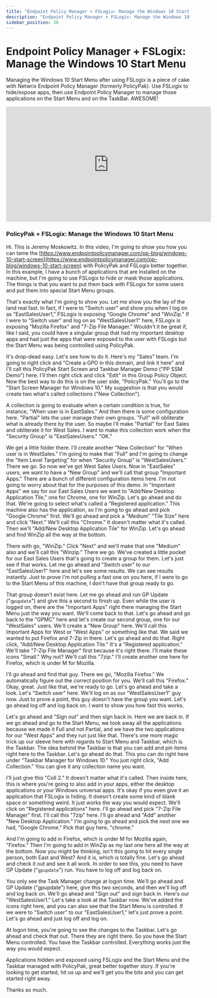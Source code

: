 ```yaml
---
title: "Endpoint Policy Manager + FSLogix: Manage the Windows 10 Start Menu"
description: "Endpoint Policy Manager + FSLogix: Manage the Windows 10 Start Menu"
sidebar_position: 30
---
```


# Endpoint Policy Manager + FSLogix: Manage the Windows 10 Start Menu

Managing the Windows 10 Start Menu after using FSLogix is a piece of cake with Netwrix Endpoint
Policy Manager (formerly PolicyPak). Use FSLogix to hide/expose apps, then use Endpoint Policy
Manager to manage those applications on the Start Menu and on the TaskBar. AWESOME!

<iframe width="560" height="315" src="https://www.youtube.com/embed/UyL7wJTCgGE" title="Endpoint Policy Manager+FSLogix: Manage the Windows 10 Start Menu" frameborder="0" allow="accelerometer; autoplay; clipboard-write; encrypted-media; gyroscope; picture-in-picture; web-share" referrerpolicy="strict-origin-when-cross-origin" allowfullscreen="1"></iframe>

### PolicyPak + FSLogix: Manage the Windows 10 Start Menu

Hi. This is Jeremy Moskowitz. In this video, I'm going to show you how you can tame the
[https://www.endpointpolicymanager.com/pp-blog/windows-10-start-screen](https://www.endpointpolicymanager.com/pp-blog/windows-10-start-screen)
with PolicyPak and FSLogix better together. In this example, I have a bunch of applications that are
installed on the machine, but I'm going to use FSLogix to hide or mask those applications. The
things is that you want to put them back with FSLogix for some users and put them into special Start
Menu groups.

That's exactly what I'm going to show you. Let me show you the lay of the land real fast. In fact,
if I were to "Switch user" and show you when I log on as "EastSalesUser1," FSLogix is exposing
"Google Chrome" and "WinZip." If I were to "Switch user" and log on as "WestSalesUser1" here,
FSLogix is exposing "Mozilla Firefox" and "7-Zip File Manager." Wouldn't it be great if, like I
said, you could have a singular group that had my important desktop apps and had just the apps that
were exposed to the user with FSLogix but the Start Menu was being controlled using PolicyPak.

It's drop-dead easy. Let's see how to do it. Here's my "Sales" team. I'm going to right click and
"Create a GPO in this domain, and link it here" and I'll call this PolicyPak Start Screen and
Taskbar Manager Demo ("PP SSM Demo") here. I'll then right click and click "Edit" in this Group
Policy Object. Now the best way to do this is on the user side, "PolicyPak." You'll go to the "Start
Screen Manager for Windows 10." My suggestion is that you would create two what's called collections
("New Collection").

A collection is going to evaluate when a certain condition is true, for instance, "When user is in
EastSales." And then there is some configuration here. "Partial" lets the user manage their own
groups. "Full" will obliterate what is already there by the user. So maybe I'll make "Partial" for
East Sales and obliterate it for West Sales. I want to make this collection work when the "Security
Group" is "EastSalesUsers." "OK."

We get a little folder there. I'll create another "New Collection" for "When user is in WestSales."
I'm going to make that "Full" and I'm going to change the "Item Level Targeting" for when "Security
Group" is "WestSalesUsers." There we go. So now we've got West Sales Users. Now in "EastSales"
users, we want to have a "New Group" and we'll call that group "Important Apps." There are a bunch
of different configuration items here. I'm not going to worry about that for the purposes of this
demo. In "Important Apps" we say for our East Sales Users we want to "Add/New Desktop Application
Tile," one for Chrome, one for WinZip. Let's go ahead and do that. We're going to select what's
called a "Registered application." This machine also has the application, so I'm going to go ahead
and pick "Google Chrome" first. We'll go ahead and pick a "Medium" "Tile Size" here and click
"Next." We'll call this "Chrome." It doesn't matter what it's called. Then we'll "Add/New Desktop
Application Tile" for WinZip. Let's go ahead and find WinZip all the way at the bottom.

There with go, "WinZip." Click "Next" and we'll make that one "Medium" also and we'll call this
"Winzip." There we go. We've created a little pocket for our East Sales Users that's going to create
a group for them. Let's just see if that works. Let me go ahead and "Switch user" to our
"EastSalesUser1" here and let's see some results. We can see results instantly. Just to prove I'm
not pulling a fast one on you here, if I were to go to the Start Menu of this machine, I don't have
that group ready to go.

That group doesn't exist here. Let me go ahead and run GP Update ("`gpupdate`") and give this a
second to finish up. Even while the user is logged on, there are the "Important Apps" right there
managing the Start Menu just the way you want. We'll come back to that. Let's go ahead and go back
to the "GPMC" here and let's create our second group, one for our "WestSales" users. We'll create a
"New Group" here. We'll call this Important Apps for West or "West Apps" or something like that. We
said we wanted to put Firefox and 7-Zip in there. Let's go ahead and do that. Right click, "Add/New
Desktop Application Tile." It's a "Registered application." We'll take "7-Zip File Manager" first
because it's right there. I'll make these icons "Small." Why not? We'll call this "7zip." I'll
create another one here for Firefox, which is under M for Mozilla.

I'll go ahead and find that guy. There we go, "Mozilla Firefox." We automatically figure out the
correct position for you. We'll call this "Firefox." Okay, great. Just like that, we're ready to go.
Let's go ahead and take a look. Let's "Switch user" here. We'll log on as our "WestSalesUser1" guy
now. Just to prove a point, this guy doesn't have the group you want. Let's go ahead log off and log
back on. I want to show you how fast this works.

Let's go ahead and "Sign out" and then sign back in. Here we are back in. If we go ahead and go to
the Start Menu, we took away all the applications because we made it Full and not Partial, and we
have the two applications for our "West Apps" and they run just like that. There's one more magic
trick up our sleeve here with regards to Start Menu and Taskbar, which is the Taskbar. The idea
behind the Taskbar is that you can add and pin items right here to the Taskbar. Let's go ahead do
that. This you can do right here under "Taskbar Manager for Windows 10." You just right click, "Add
Collection." You can give it any collection name you want.

I'll just give this "Coll 2." It doesn't matter what it's called. Then inside here, this is where
you're going to also add in your apps, either the desktop applications or your Windows universal
apps. It's okay if you even give it an application that FSLogix is hiding. It doesn't create some
kind of blank space or something weird. It just works the way you would expect. We'll click on
"Registered applications" here. I'll go ahead and pick "7-Zip File Manager" first. I'll call this
"7zip" here. I'll go ahead and "Add" another "New Desktop Application." I'm going to go ahead and
pick the next one we had, "Google Chrome." Pick that guy here, "chrome."

And I'm going to add in Firefox, which is under M for Mozilla again, "Firefox." Then I'm going to
add in WinZip as my last one here all the way at the bottom. Now you might be thinking, isn't this
going to hit every single person, both East and West? And it is, which is totally fine. Let's go
ahead and check it out and see it all work. In order to see this, you need to have GP Update
("`gpupdate`") run. You have to log off and log back on.

You only see the Task Manager change at logon time. We'll go ahead and GP Update ("gpupdate") here,
give this two seconds, and then we'll log off and log back on. We'll go ahead and "Sign out" and
sign back in. Here's our "WestSalesUser1." Let's take a look at the Taskbar now. We've added the
icons right here, and you can also see that the Start Menu is controlled. If we were to "Switch
user" to our "EastSalesUser1," let's just prove a point. Let's go ahead and just log off and log on.

At logon time, you're going to see the changes to the Taskbar. Let's go ahead and check that out.
There they are right there. So you have the Start Menu controlled. You have the Taskbar controlled.
Everything works just the way you would expect.

Applications hidden and exposed using FSLogix and the Start Menu and the Taskbar managed with
PolicyPak, great better together story. If you're looking to get started, hit us up and we'll get
you the bits and you can get started right away.

Thanks so much.
